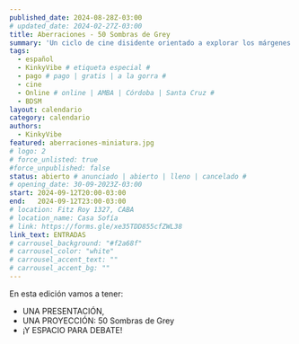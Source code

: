 ```yaml
---
published_date: 2024-08-28Z-03:00
# updated_date: 2024-02-27Z-03:00
title: Aberraciones - 50 Sombras de Grey
summary: 'Un ciclo de cine disidente orientado a explorar los márgenes de aquellas sexualidades, modos de vida, cuerpos e identidades menos trabajadas en el cine.'
tags:
  - español
  - KinkyVibe # etiqueta especial #
  - pago # pago | gratis | a la gorra #
  - cine
  - Online # online | AMBA | Córdoba | Santa Cruz #
  - BDSM
layout: calendario
category: calendario
authors:
  - KinkyVibe
featured: aberraciones-miniatura.jpg
# logo: 2
# force_unlisted: true
#force_unpublished: false
status: abierto # anunciado | abierto | lleno | cancelado #
# opening_date: 30-09-2023Z-03:00
start: 2024-09-12T20:00-03:00
end:   2024-09-12T23:00-03:00
# location: Fitz Roy 1327, CABA
# location_name: Casa Sofía
# link: https://forms.gle/xe35TDD855cfZWL38
link_text: ENTRADAS
# carrousel_background: "#f2a68f"
# carrousel_color: "white"
# carrousel_accent_text: ""
# carrousel_accent_bg: ""
---
```

En esta edición vamos a tener:

- UNA PRESENTACIÓN,
- UNA PROYECCIÓN: 50 Sombras de Grey
- ¡Y ESPACIO PARA DEBATE!

